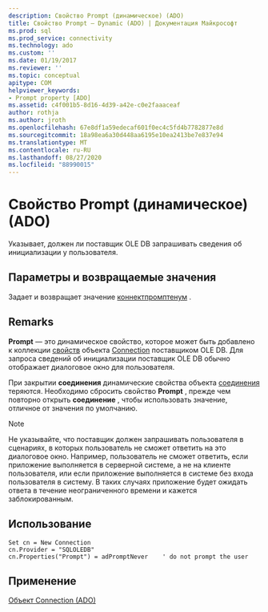 ```yaml
---
description: Свойство Prompt (динамическое) (ADO)
title: Свойство Prompt — Dynamic (ADO) | Документация Майкрософт
ms.prod: sql
ms.prod_service: connectivity
ms.technology: ado
ms.custom: ''
ms.date: 01/19/2017
ms.reviewer: ''
ms.topic: conceptual
apitype: COM
helpviewer_keywords:
- Prompt property [ADO]
ms.assetid: c4f001b5-8d16-4d39-a42e-c0e2faaaceaf
author: rothja
ms.author: jroth
ms.openlocfilehash: 67e8df1a59edecaf601f0ec4c5fd4b7782877e8d
ms.sourcegitcommit: 18a98ea6a30d448aa6195e10ea2413be7e837e94
ms.translationtype: MT
ms.contentlocale: ru-RU
ms.lasthandoff: 08/27/2020
ms.locfileid: "88990015"
---
```

# <a name="prompt-property-dynamic-ado"></a>Свойство Prompt (динамическое) (ADO)
Указывает, должен ли поставщик OLE DB запрашивать сведения об инициализации у пользователя.  
  
## <a name="settings-and-return-values"></a>Параметры и возвращаемые значения  
 Задает и возвращает значение [коннектпромптенум](./connectpromptenum.md) .  
  
## <a name="remarks"></a>Remarks  
 **Prompt** — это динамическое свойство, которое может быть добавлено к коллекции [свойств](./properties-collection-ado.md) объекта [Connection](./connection-object-ado.md) поставщиком OLE DB. Для запроса сведений об инициализации поставщик OLE DB обычно отображает диалоговое окно для пользователя.  
  
 При закрытии **соединения** динамические свойства объекта [соединения](./connection-object-ado.md) теряются. Необходимо сбросить свойство **Prompt** , прежде чем повторно открыть **соединение** , чтобы использовать значение, отличное от значения по умолчанию.  
  
> [!NOTE]
>  Не указывайте, что поставщик должен запрашивать пользователя в сценариях, в которых пользователь не сможет ответить на это диалоговое окно. Например, пользователь не сможет ответить, если приложение выполняется в серверной системе, а не на клиенте пользователя, или если приложение выполняется в системе без входа пользователя в систему. В таких случаях приложение будет ожидать ответа в течение неограниченного времени и кажется заблокированным.  
  
## <a name="usage"></a>Использование  
  
```  
Set cn = New Connection  
cn.Provider = "SQLOLEDB"  
cn.Properties("Prompt") = adPromptNever    ' do not prompt the user  
```  
  
## <a name="applies-to"></a>Применение  
 [Объект Connection (ADO)](./connection-object-ado.md)